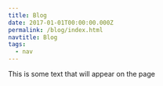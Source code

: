 ```yaml
---
title: Blog
date: 2017-01-01T00:00:00.000Z
permalink: /blog/index.html
navtitle: Blog
tags:
  - nav
---
```

This is some text that will appear on the page
